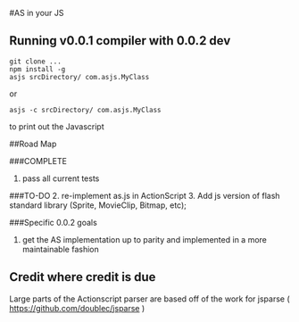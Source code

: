 #AS in your JS

## Running v0.0.1 compiler with 0.0.2 dev

    git clone ...
    npm install -g
    asjs srcDirectory/ com.asjs.MyClass

or 

    asjs -c srcDirectory/ com.asjs.MyClass 

to print out the Javascript

##Road Map

###COMPLETE
1. pass all current tests

###TO-DO
2. re-implement as.js in ActionScript
3. Add js version of flash standard library (Sprite, MovieClip, Bitmap, etc);

###Specific 0.0.2 goals

1. get the AS implementation up to parity and implemented in a more maintainable fashion


## Credit where credit is due

Large parts of the Actionscript parser are based off of the work for jsparse ( https://github.com/doublec/jsparse )
